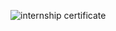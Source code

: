 ![internship certificate](https://github.com/user-attachments/assets/74d86211-56b9-45ab-99aa-484fdf5c1d6b)
